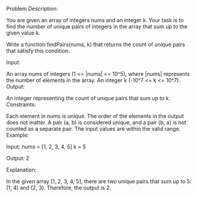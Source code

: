 Problem Description:

You are given an array of integers nums and an integer k. Your task is to find the number of unique pairs of integers in the array that sum up to the given value k.

Write a function findPairs(nums, k) that returns the count of unique pairs that satisfy this condition.

Input:

An array nums of integers (1 <= |nums| <= 10^5), where |nums| represents the number of elements in the array.
An integer k (-10^7 <= k <= 10^7).
Output:

An integer representing the count of unique pairs that sum up to k.
Constraints:

Each element in nums is unique.
The order of the elements in the output does not matter.
A pair (a, b) is considered unique, and a pair (b, a) is not counted as a separate pair.
The input values are within the valid range.
Example:

Input:
nums = [1, 2, 3, 4, 5]
k = 5

Output:
2

Explanation:

In the given array [1, 2, 3, 4, 5], there are two unique pairs that sum up to 5: (1, 4) and (2, 3). Therefore, the output is 2.